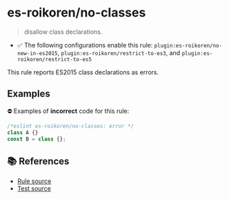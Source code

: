# es-roikoren/no-classes
> disallow class declarations.

- ✅ The following configurations enable this rule: `plugin:es-roikoren/no-new-in-es2015`, `plugin:es-roikoren/restrict-to-es3`, and `plugin:es-roikoren/restrict-to-es5`

This rule reports ES2015 class declarations as errors.

## Examples

⛔ Examples of **incorrect** code for this rule:

```js
/*eslint es-roikoren/no-classes: error */
class A {}
const B = class {};
```

## 📚 References

- [Rule source](https://github.com/roikoren755/eslint-plugin-es/blob/v0.0.4/src/rules/no-classes.ts)
- [Test source](https://github.com/roikoren755/eslint-plugin-es/blob/v0.0.4/tests/src/rules/no-classes.ts)
